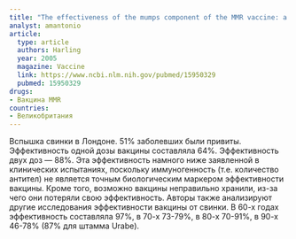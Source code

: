 ```yaml
---
title: "The effectiveness of the mumps component of the MMR vaccine: a case control study"
analyst: amantonio
article:
  type: article
  authors: Harling
  year: 2005
  magazine: Vaccine
  link: https://www.ncbi.nlm.nih.gov/pubmed/15950329
  pubmed: 15950329
drugs:
- Вакцина MMR
countries:
- Великобритания
---
```


Вспышка свинки в Лондоне. 51% заболевших были привиты. Эффективность одной дозы вакцины составляла 64%. Эффективность двух доз — 88%. Эта эффективность намного ниже заявленной в клинических испытаниях, поскольку иммуногенность (т.е. количество антител) не является точным биологическим маркером эффективности вакцины. Кроме того, возможно вакцины неправильно хранили, из-за чего они потеряли свою эффективность.
Авторы также анализируют другие исследования эффективности вакцины от свинки. В 60-х годах эффективность составляла 97%, в 70-х 73-79%, в 80-х 70-91%, в 90-х 46-78% (87% для штамма Urabe).
